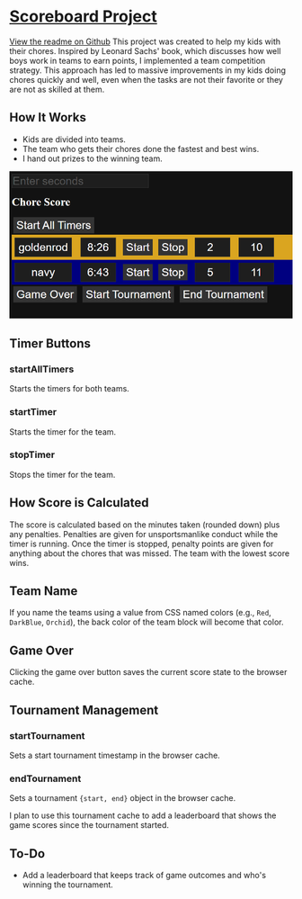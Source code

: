 # [Scoreboard Project](https://bcwalnja.github.io/chorescore/)

[View the readme on Github](https://github.com/bcwalnja/chorescore)
This project was created to help my kids with their chores. Inspired by Leonard Sachs' book, which discusses how well boys work in teams to earn points, I implemented a team competition strategy. This approach has led to massive improvements in my kids doing chores quickly and well, even when the tasks are not their favorite or they are not as skilled at them.

## How It Works

- Kids are divided into teams.
- The team who gets their chores done the fastest and best wins.
- I hand out prizes to the winning team.

![Scoreboard Screenshot](screenshot.png)

## Timer Buttons

### startAllTimers
Starts the timers for both teams.

### startTimer
Starts the timer for the team.

### stopTimer
Stops the timer for the team.

## How Score is Calculated
The score is calculated based on the minutes taken (rounded down) plus any penalties. Penalties are given for unsportsmanlike conduct while the timer is running. Once the timer is stopped, penalty points are given for anything about the chores that was missed. The team with the lowest score wins.

## Team Name
If you name the teams using a value from CSS named colors (e.g., `Red`, `DarkBlue`, `Orchid`), the back color of the team block will become that color.

## Game Over
Clicking the game over button saves the current score state to the browser cache.

## Tournament Management

### startTournament
Sets a start tournament timestamp in the browser cache.

### endTournament
Sets a tournament `{start, end}` object in the browser cache.

I plan to use this tournament cache to add a leaderboard that shows the game scores since the tournament started.

## To-Do

- Add a leaderboard that keeps track of game outcomes and who's winning the tournament.
